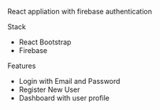 React appliation with firebase authentication

Stack
- React Bootstrap
- Firebase

Features
- Login with Email and Password
- Register New User
- Dashboard with user profile
